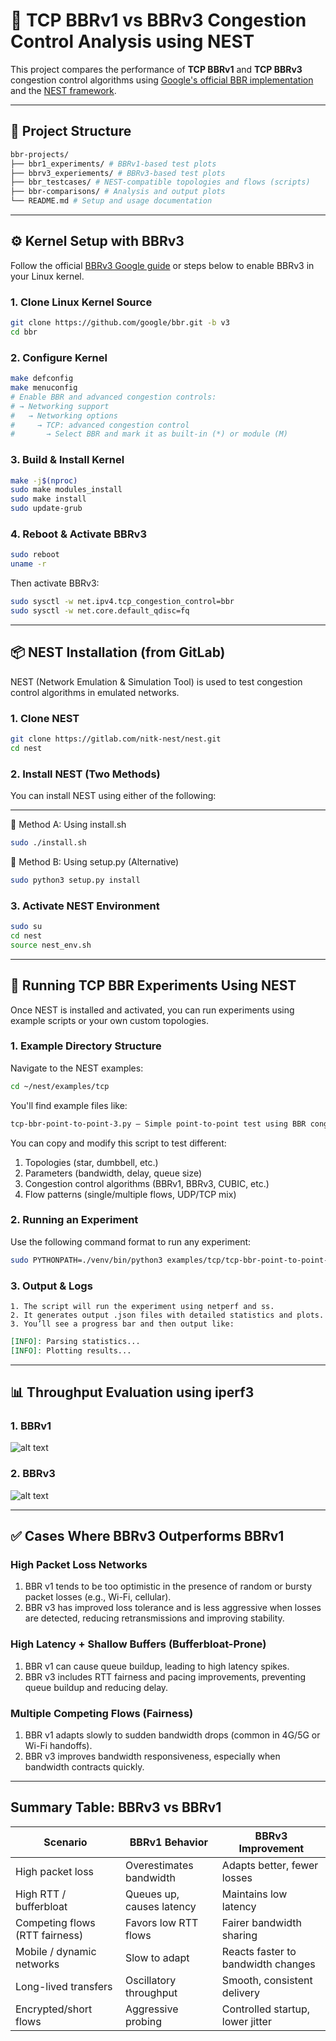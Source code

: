 # 📡 TCP BBRv1 vs BBRv3 Congestion Control Analysis using NEST

This project compares the performance of **TCP BBRv1** and **TCP BBRv3** congestion control algorithms using [Google's official BBR implementation](https://github.com/google/bbr/blob/v3/README.md) and the [NEST framework](https://gitlab.com/nitk-nest/nest).

---

## 📁 Project Structure
```bash
bbr-projects/
├── bbr1_experiments/ # BBRv1-based test plots
├── bbrv3_experiements/ # BBRv3-based test plots
├── bbr_testcases/ # NEST-compatible topologies and flows (scripts)
├── bbr-comparisons/ # Analysis and output plots
└── README.md # Setup and usage documentation
```

---

## ⚙️ Kernel Setup with BBRv3

Follow the official [BBRv3 Google guide](https://github.com/google/bbr/blob/v3/README.md) or steps below to enable BBRv3 in your Linux kernel.

### 1. Clone Linux Kernel Source

```bash
git clone https://github.com/google/bbr.git -b v3
cd bbr
```
### 2. Configure Kernel

```bash
make defconfig
make menuconfig
# Enable BBR and advanced congestion controls:
# → Networking support
#   → Networking options
#     → TCP: advanced congestion control
#       → Select BBR and mark it as built-in (*) or module (M)

```

### 3. Build & Install Kernel

```bash
make -j$(nproc)
sudo make modules_install
sudo make install
sudo update-grub
```

### 4. Reboot & Activate BBRv3
```bash
sudo reboot
uname -r
```

Then activate BBRv3:
```bash
sudo sysctl -w net.ipv4.tcp_congestion_control=bbr
sudo sysctl -w net.core.default_qdisc=fq
```
------------------------------------------------------------

## 📦 NEST Installation (from GitLab)

NEST (Network Emulation & Simulation Tool) is used to test congestion control algorithms in emulated networks.

### 1. Clone NEST

```bash
git clone https://gitlab.com/nitk-nest/nest.git
cd nest
```

### 2. Install NEST (Two Methods)

You can install NEST using either of the following:

---
🔹 Method A: Using install.sh
```bash
sudo ./install.sh
```
🔹 Method B: Using setup.py (Alternative)
```bash
sudo python3 setup.py install
```

### 3. Activate NEST Environment
```bash
sudo su
cd nest
source nest_env.sh
```

--------------------------------

## 🚀 Running TCP BBR Experiments Using NEST

Once NEST is installed and activated, you can run experiments using example scripts or your own custom topologies.

### 1. Example Directory Structure

Navigate to the NEST examples:
```bash
cd ~/nest/examples/tcp
```
You'll find example files like:
```bash
tcp-bbr-point-to-point-3.py – Simple point-to-point test using BBR congestion control.
```

You can copy and modify this script to test different:
   1. Topologies (star, dumbbell, etc.)
   2. Parameters (bandwidth, delay, queue size)
   3. Congestion control algorithms (BBRv1, BBRv3, CUBIC, etc.)
   4. Flow patterns (single/multiple flows, UDP/TCP mix)

### 2. Running an Experiment
Use the following command format to run any experiment:
```bash
sudo PYTHONPATH=./venv/bin/python3 examples/tcp/tcp-bbr-point-to-point-3.py
```

### 3. Output & Logs
    1. The script will run the experiment using netperf and ss.
    2. It generates output .json files with detailed statistics and plots.
    3. You’ll see a progress bar and then output like:

```markdown
[INFO]: Parsing statistics...
[INFO]: Plotting results...
```
----------------------------------------------------
## 📊 Throughput Evaluation using iperf3

### 1. BBRv1 
![alt text](<iperf_bbrv1.png>)

### 2. BBRv3
![alt text](<iperf_bbrv3.png>)

----------------------------------------------------

## ✅ Cases Where BBRv3 Outperforms BBRv1

###  High Packet Loss Networks

1. BBR v1 tends to be too optimistic in the presence of random or bursty packet losses (e.g., Wi-Fi, cellular).
2. BBR v3 has improved loss tolerance and is less aggressive when losses are detected, reducing retransmissions and improving stability.

### High Latency + Shallow Buffers (Bufferbloat-Prone)

1. BBR v1 can cause queue buildup, leading to high latency spikes.
2. BBR v3 includes RTT fairness and pacing improvements, preventing queue buildup and reducing delay.

###  Multiple Competing Flows (Fairness)

1. BBR v1 adapts slowly to sudden bandwidth drops (common in 4G/5G or Wi-Fi handoffs).
2. BBR v3 improves bandwidth responsiveness, especially when bandwidth contracts quickly.

-------------------------------------------------------------

##  Summary Table: BBRv3 vs BBRv1

| **Scenario**                    | **BBRv1 Behavior**            | **BBRv3 Improvement**                  |
|--------------------------------|-------------------------------|----------------------------------------|
| High packet loss               | Overestimates bandwidth       | Adapts better, fewer losses            |
| High RTT / bufferbloat         | Queues up, causes latency     | Maintains low latency                  |
| Competing flows (RTT fairness) | Favors low RTT flows          | Fairer bandwidth sharing               |
| Mobile / dynamic networks      | Slow to adapt                 | Reacts faster to bandwidth changes     |
| Long-lived transfers           | Oscillatory throughput        | Smooth, consistent delivery            |
| Encrypted/short flows          | Aggressive probing            | Controlled startup, lower jitter       |
